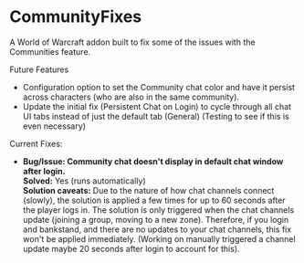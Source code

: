 # CommunityFixes
A World of Warcraft addon built to fix some of the issues with the Communities feature.

Future Features  
- Configuration option to set the Community chat color and have it persist across characters (who are also in the same community).
- Update the initial fix (Persistent Chat on Login) to cycle through all chat UI tabs instead of just the default tab (General) (Testing to see if this is even necessary)

Current Fixes:  
- **Bug/Issue: Community chat doesn't display in default chat window after login.**  
**Solved:** Yes (runs automatically)  
**Solution caveats:** Due to the nature of how chat channels connect (slowly), the solution is applied a few times for up to 60 seconds after the player logs in. The solution is only triggered when the chat channels update (joining a group, moving to a new zone). Therefore, if you login and bankstand, and there are no updates to your chat channels, this fix won't be applied immediately. (Working on manually triggered a channel update maybe 20 seconds after login to account for this).

